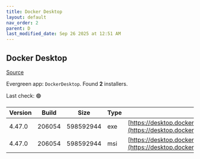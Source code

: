 ```yaml
---
title: Docker Desktop
layout: default
nav_order: 2
parent: D
last_modified_date: Sep 26 2025 at 12:51 AM
---
```


## Docker Desktop

[Source](https://www.docker.com/products/docker-desktop/)

Evergreen app: `DockerDesktop`. Found **2** installers.

Last check: 🟢

| Version | Build  | Size      | Type | URI                                                                                                                                                                    |
| ------- | ------ | --------- | ---- | ---------------------------------------------------------------------------------------------------------------------------------------------------------------------- |
| 4.47.0  | 206054 | 598592944 | exe  | [https://desktop.docker.com/win/main/amd64/206054/Docker%20Desktop%20Installer.exe](https://desktop.docker.com/win/main/amd64/206054/Docker%20Desktop%20Installer.exe) |
| 4.47.0  | 206054 | 598592944 | msi  | [https://desktop.docker.com/win/main/amd64/206054/DockerDesktop.msi](https://desktop.docker.com/win/main/amd64/206054/DockerDesktop.msi)                               |
